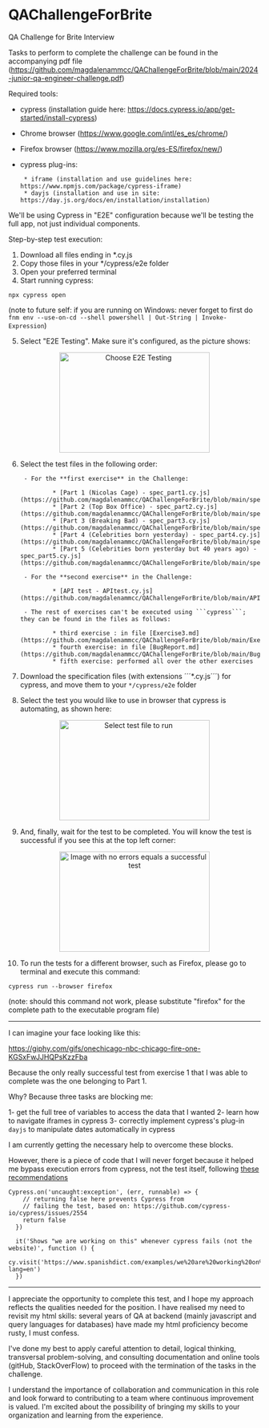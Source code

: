 # QAChallengeForBrite

 QA Challenge for Brite Interview

 Tasks to perform to complete the challenge can be found in the accompanying pdf file (https://github.com/magdalenammcc/QAChallengeForBrite/blob/main/2024-junior-qa-engineer-challenge.pdf)

 Required tools: 

 - cypress (installation guide here: https://docs.cypress.io/app/get-started/install-cypress)
 - Chrome browser (https://www.google.com/intl/es_es/chrome/)
 - Firefox browser (https://www.mozilla.org/es-ES/firefox/new/)
 - cypress plug-ins: 
 
        * iframe (installation and use guidelines here: https://www.npmjs.com/package/cypress-iframe)
        * dayjs (installation and use in site: https://day.js.org/docs/en/installation/installation)

We'll be using Cypress in "E2E" configuration because we'll be testing the full app, not just individual components. 

Step-by-step test execution: 

1) Download all files ending in *.cy.js 
2) Copy those files in your */cypress/e2e folder
3) Open your preferred terminal
4) Start running cypress: 

```npx cypress open ```

(note to future self: if you are running on Windows: never forget to first do ```fnm env --use-on-cd --shell powershell | Out-String | Invoke-Expression```)

5) Select "E2E Testing". Make sure it's configured, as the picture shows: 

<p align="center">
<img src="CypressE2ETesting-1.png" alt="Choose E2E Testing" width="300" height="200">
</p>

6) Select the test files in the following order: 

        - For the **first exercise** in the Challenge: 

                * [Part 1 (Nicolas Cage) - spec_part1.cy.js](https://github.com/magdalenammcc/QAChallengeForBrite/blob/main/spec_part1.cy.js)
                * [Part 2 (Top Box Office) - spec_part2.cy.js](https://github.com/magdalenammcc/QAChallengeForBrite/blob/main/spec_part2.cy.js)
                * [Part 3 (Breaking Bad) - spec_part3.cy.js](https://github.com/magdalenammcc/QAChallengeForBrite/blob/main/spec_part3.cy.js)
                * [Part 4 (Celebrities born yesterday) - spec_part4.cy.js](https://github.com/magdalenammcc/QAChallengeForBrite/blob/main/spec_part4.cy.js)
                * [Part 5 (Celebrities born yesterday but 40 years ago) - spec_part5.cy.js](https://github.com/magdalenammcc/QAChallengeForBrite/blob/main/spec_part5.cy.js)

        - For the **second exercise** in the Challenge:

                * [API test - APItest.cy.js](https://github.com/magdalenammcc/QAChallengeForBrite/blob/main/APITest.cy.js)

        - The rest of exercises can't be executed using ```cypress```; they can be found in the files as follows: 

                * third exercise : in file [Exercise3.md](https://github.com/magdalenammcc/QAChallengeForBrite/blob/main/Exercise3.md)
                * fourth exercise: in file [BugReport.md](https://github.com/magdalenammcc/QAChallengeForBrite/blob/main/BugReport.md)
                * fifth exercise: performed all over the other exercises


7) Download the specification files (with extensions ´´´*.cy.js´´´) for cypress, and move them to your ```*/cypress/e2e``` folder

8) Select the test you would like to use in browser that cypress is automating, as shown here: 

<p align="center">
<img src="SelectSpecFile-1.png" alt="Select test file to run" width="300" height="200">
</p>

9) And, finally, wait for the test to be completed. You will know the test is successful if you see this at the top left corner: 

<p align="center">
<img src="SuccessfulTest-1.png" alt="Image with no errors equals a successful test" width="300" height="200">
</p>

10) To run the tests for a different browser, such as Firefox, please go to terminal and execute this command: 

```
cypress run --browser firefox
```

(note: should this command not work, please substitute "firefox" for the complete path to the executable program file)

___

I can imagine your face looking like this: 

https://giphy.com/gifs/onechicago-nbc-chicago-fire-one-KGSxFwJJHQPsKzzFba

Because the only really successful test from exercise 1 that I was able to complete was the one belonging to Part 1. 

Why? Because three tasks are blocking me:  

1- get the full tree of variables to access the data that I wanted 
2- learn how to navigate iframes in cypress
3- correctly implement cypress's plug-in ```dayjs``` to manipulate dates automatically in cypress

I am currently getting the necessary help to overcome these blocks. 

However, there is a piece of code that I will never forget because it helped me bypass execution errors from cypress, not the test itself,
following [these recommendations](https://github.com/cypress-io/cypress-example-recipes/tree/master/examples/fundamentals__errors)

```
Cypress.on('uncaught:exception', (err, runnable) => {
    // returning false here prevents Cypress from
    // failing the test, based on: https://github.com/cypress-io/cypress/issues/2554 
    return false
  })
  
  it('Shows "we are working on this" whenever cypress fails (not the website)', function () {
    cy.visit('https://www.spanishdict.com/examples/we%20are%20working%20on%20this?lang=en')
  })

``` 

___

I appreciate the opportunity to complete this test, and I hope my approach reflects the qualities needed for the position. 
I have realised my need to revisit my html skills: several years of QA at backend (mainly javascript and query languages for databases)
have made my html proficiency become rusty, I must confess. 

I've done my best to apply careful attention to detail, logical thinking, transversal problem-solving, and consulting documentation and online tools 
(gitHub, StackOverFlow) to proceed with the termination of the tasks in the challenge.

I understand the importance of collaboration and communication in this role and look forward to contributing to a team where continuous 
improvement is valued. I'm excited about the possibility of bringing my skills to your organization and learning from the experience.

